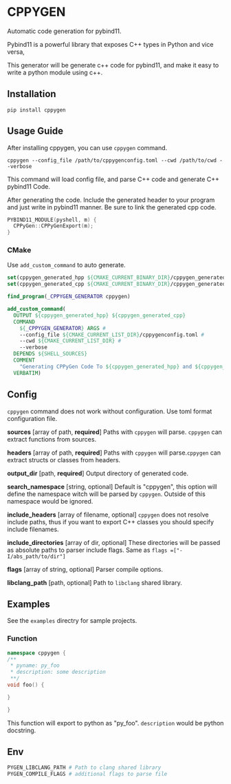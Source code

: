 # CPPYGEN

Automatic code generation for pybind11.

Pybind11 is a powerful library that exposes C++ types in Python and vice versa, 

This generator will be generate c++ code for pybind11, and make it easy to
write a python module using c++.

## Installation
```
pip install cppygen
```

## Usage Guide

After installing cppygen, you can use `cppygen` command.

```
cppygen --config_file /path/to/cppygenconfig.toml --cwd /path/to/cwd --verbose
```

This command will load config file, and parse C++ code and generate
C++ pybind11 Code.

After generating the code. Include the generated header to your program and
just write in pybind11 manner. Be sure to link the generated cpp code.

```cpp
PYBIND11_MODULE(pyshell, m) {
  CPPyGen::CPPyGenExport(m);
}
```

### CMake

Use `add_custom_command` to auto generate.

```cmake
set(cppygen_generated_hpp ${CMAKE_CURRENT_BINARY_DIR}/cppygen_generated.hpp)
set(cppygen_generated_cpp ${CMAKE_CURRENT_BINARY_DIR}/cppygen_generated.cpp)

find_program(_CPPYGEN_GENERATOR cppygen)

add_custom_command(
  OUTPUT ${cppygen_generated_hpp} ${cppygen_generated_cpp}
  COMMAND
    ${_CPPYGEN_GENERATOR} ARGS #
    --config_file ${CMAKE_CURRENT_LIST_DIR}/cppygenconfig.toml #
    --cwd ${CMAKE_CURRENT_LIST_DIR} #
    --verbose
  DEPENDS ${SHELL_SOURCES}
  COMMENT
    "Generating CPPyGen Code To ${cppygen_generated_hpp} and ${cppygen_generated_cpp}"
  VERBATIM)
```

## Config
`cppygen` command does not work without configuration.
Use toml format configuration file.

**sources** [array of path, **required**]
Paths with `cppygen` will parse. `cppygen` can extract functions from
sources.

**headers** [array of path, **required**]
Paths with `cppygen` will parse.`cppygen` can extract structs or classes from
headers.

**output_dir** [path, **required**]
Output directory of generated code.

**search_namespace** [string, optional]
Default is "cppygen", this option will define the namespace witch
will be parsed by `cppygen`. Outside of this namespace would be ignored.

**include_headers** [array of filename, optional]
`cppygen` does not resolve include paths, thus if you want to export C++
classes you should specify include filenames.

**include_directories** [array of dir, optional]
These directories will be passed as absolute paths to parser include flags.
Same as `flags =["-I/abs_path/to/dir"]`

**flags** [array of string, optional]
Parser compile options.

**libclang_path** [path, optional]
Path to `libclang` shared library.

## Examples
See the `examples` directry for sample projects.

### Function
```cpp
namespace cppygen {
/**
 * pyname: py_foo
 * description: some description
 **/
void foo() {

}

}
```
This function will export to python as "py_foo".
`description` would be python docstring.


## Env

```bash
PYGEN_LIBCLANG_PATH # Path to clang shared library
PYGEN_COMPILE_FLAGS # additional flags to parse file
```
